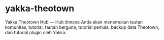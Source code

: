 # yakka-theotown
Yakka Theotown Hub — Hub dimana Anda akan menemukan tautan komunitas, tutorial, tautan berguna, tutorial pemula, backup data Theotown, dan tutorial plugin oleh Yakka.
